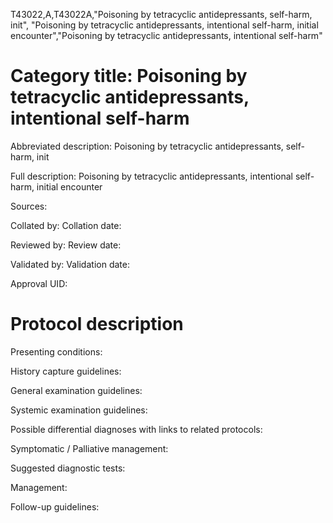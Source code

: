 T43022,A,T43022A,"Poisoning by tetracyclic antidepressants, self-harm, init", "Poisoning by tetracyclic antidepressants, intentional self-harm, initial encounter","Poisoning by tetracyclic antidepressants, intentional self-harm"
# Category title: Poisoning by tetracyclic antidepressants, intentional self-harm

Abbreviated description: Poisoning by tetracyclic antidepressants, self-harm, init

Full description: Poisoning by tetracyclic antidepressants, intentional self-harm, initial encounter

Sources:

Collated by:
Collation date:

Reviewed by:
Review date:

Validated by:
Validation date:

Approval UID:

# Protocol description

Presenting conditions:

History capture guidelines:

General examination guidelines:

Systemic examination guidelines:

Possible differential diagnoses with links to related protocols:

Symptomatic / Palliative management:

Suggested diagnostic tests:

Management:

Follow-up guidelines:
